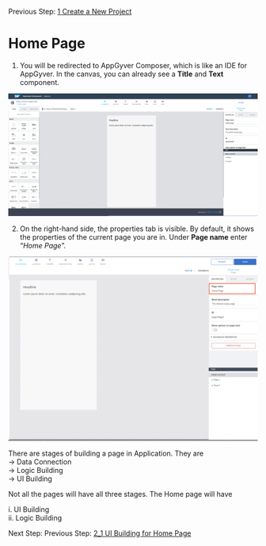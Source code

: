 Previous Step: <a href="https://github.com/SAP-samples/process-automation-enablement/tree/main/Workshops/LCNC_Roadshow%20-%20simplified/AppGyver/1%20Create%20a%20new%20project/readme.md"> 1 Create a New Project</a>


# Home Page


1.  You will be redirected to AppGyver Composer, which is like an IDE for AppGyver. In the canvas, you can already see a <b>Title</b> and <b>Text</b> component.

![Home](Images/1.png)

2. On the right-hand side, the properties tab is visible. By default, it shows the properties of the current page you are in.
Under <b>Page name</b> enter “<i>Home Page</i>”.

![Properties](Images/2.png)


There are stages of building a page in Application. They are <br>
 -> Data Connection<br>
 -> Logic Building<br>
 -> UI Building<br>
 
 Not all the pages will have all three stages. The Home page will have 
 
 i. UI Building<br>
 ii. Logic Building<br>


Next Step: Previous Step: <a href="https://github.com/SAP-samples/process-automation-enablement/blob/main/Workshops/LCNC_Roadshow%20-%20simplified/AppGyver/2%20Home%20Page/2_1%20UI%20Building/readme.md">  2_1 UI Building for Home Page</a>
